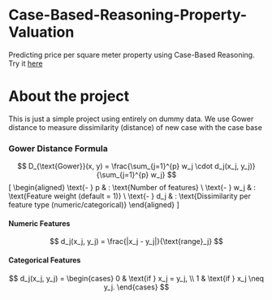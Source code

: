 # Case-Based-Reasoning-Property-Valuation
Predicting price per square meter property using Case-Based Reasoning. Try it [here](https://case-based-reasoning-property-valuation-jup53fgrz76mzpoecenuxe.streamlit.app/)
# About the project
This is just a simple project using entirely on dummy data. We use Gower distance to measure dissimilarity (distance) of new case with the case base
### Gower Distance Formula
$$
D_{\text{Gower}}(x, y) = \frac{\sum_{j=1}^{p} w_j \cdot d_j(x_j, y_j)}{\sum_{j=1}^{p} w_j}
$$
\[
\begin{aligned}
\text{- } p     & : \text{Number of features} \\
\text{- } w_j   & : \text{Feature weight (default = 1)} \\
\text{- } d_j   & : \text{Dissimilarity per feature type (numeric/categorical)}
\end{aligned}
\]

#### Numeric Features
$$
d_j(x_j, y_j) = \frac{|x_j - y_j|}{\text{range}_j}
$$

#### Categorical Features
$$
d_j(x_j, y_j) = \begin{cases} 
0 & \text{if } x_j = y_j, \\
1 & \text{if } x_j \neq y_j.
\end{cases}
$$
